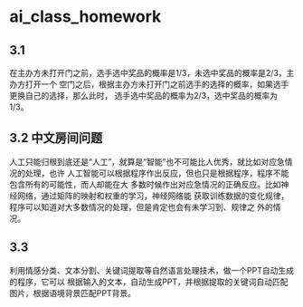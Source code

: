 # ai_class_homework

## 3.1
在主办方未打开门之前，选手选中奖品的概率是1/3，未选中奖品的概率是2/3，主办方打开一个
空门之后，根据主办方未打开门之前选手的选择的概率，如果选手更换自己的选择，那么此时，
选手选中奖品的概率为2/3，选中奖品的概率为1/3。

## 3.2 中文房间问题
人工只能归根到底还是“人工”，就算是“智能”也不可能比人优秀，就比如对应急情况的处理，也许
人工智能可以根据程序作出反应，但也只是根据程序，程序不能包含所有的可能性，而人却能在大
多数时候作出对应急情况的正确反应。比如神经网络，通过矩阵的映射和权重的学习，神经网络能
获取训练数据的变化规律，程序可以知道对大多数情况的处理，但是肯定也会有未学习到、规律之
外的情况。

## 3.3
利用情感分类、文本分割、关键词提取等自然语言处理技术，做一个PPT自动生成的程序，它可以
根据输入的文本，自动生成PPT，并根据提取的关键词自动匹配图片，根据语境背景匹配PPT背景。
